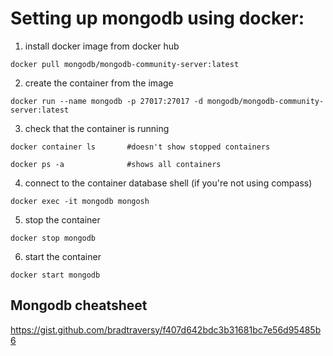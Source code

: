 # Setting up mongodb using docker:

1. install docker image from docker hub

```
docker pull mongodb/mongodb-community-server:latest
```

2. create the container from the image

```
docker run --name mongodb -p 27017:27017 -d mongodb/mongodb-community-server:latest
```

3. check that the container is running

```
docker container ls       #doesn't show stopped containers

docker ps -a              #shows all containers
```

4. connect to the container database shell (if you're not using compass)

```
docker exec -it mongodb mongosh
```

5. stop the container

```
docker stop mongodb
```

6. start the container

```
docker start mongodb
```

## Mongodb cheatsheet

https://gist.github.com/bradtraversy/f407d642bdc3b31681bc7e56d95485b6
